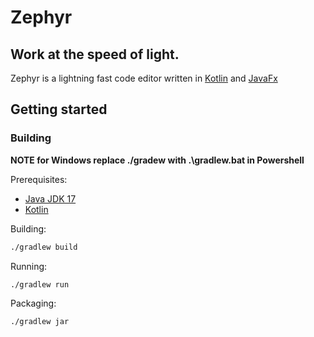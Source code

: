 # Zephyr

## Work at the speed of light.

Zephyr is a lightning fast code editor written in
[Kotlin](https://kotlinlang.org) and [JavaFx](https://openjfx.io)

## Getting started
### Building
**NOTE for Windows replace ./gradew with .\gradlew.bat in Powershell**

Prerequisites:
- [Java JDK 17](https://adoptium.net/temurin/releases/?version=17)
- [Kotlin](https://kotlinlang.org/docs/getting-started.html#install-kotlin)

Building:
```bash
./gradlew build
```

Running:
```bash
./gradlew run
```

Packaging:
```bash
./gradlew jar
```